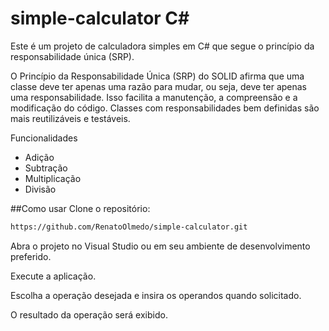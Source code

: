 # simple-calculator C#
Este é um projeto de calculadora simples em C# que segue o princípio da responsabilidade única (SRP).

O Princípio da Responsabilidade Única (SRP) do SOLID afirma que uma classe deve ter apenas uma razão para mudar, ou seja, deve ter apenas uma responsabilidade. 
Isso facilita a manutenção, a compreensão e a modificação do código. 
Classes com responsabilidades bem definidas são mais reutilizáveis e testáveis.

Funcionalidades
- Adição
- Subtração
- Multiplicação
- Divisão

##Como usar
Clone o repositório:

```bash
https://github.com/RenatoOlmedo/simple-calculator.git
```

Abra o projeto no Visual Studio ou em seu ambiente de desenvolvimento preferido.

Execute a aplicação.

Escolha a operação desejada e insira os operandos quando solicitado.

O resultado da operação será exibido.
